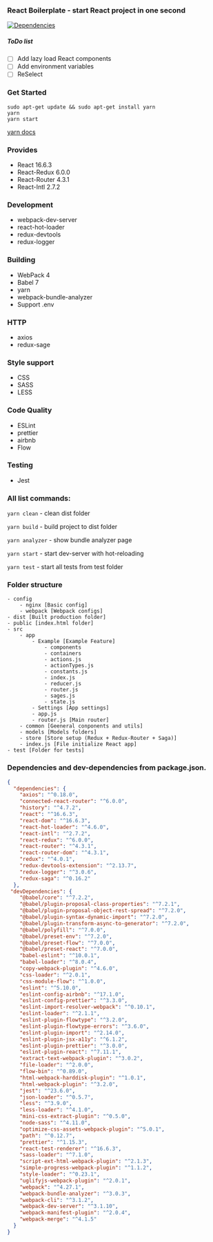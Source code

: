 ### React Boilerplate - start React project in one second

[![Dependencies](https://david-dm.org/Serhii-Boiko/react-boilerplate.svg)](https://Serhii-Boiko/react-boilerplate/)

##### ToDo list
- [ ] Add lazy load React components
- [ ] Add environment variables
- [ ] ReSelect

### Get Started
    sudo apt-get update && sudo apt-get install yarn
    yarn
    yarn start
    
[yarn docs](https://yarnpkg.com/lang/en/docs/install/)
        
### Provides
- React 16.6.3
- React-Redux 6.0.0
- React-Router 4.3.1
- React-Intl 2.7.2

### Development
- webpack-dev-server
- react-hot-loader
- redux-devtools
- redux-logger

### Building
- WebPack 4
- Babel 7
- yarn
- webpack-bundle-analyzer
- Support .env 

### HTTP
- axios
- redux-sage 

### Style support
- CSS
- SASS
- LESS


### Code Quality
- ESLint
- prettier
- airbnb
- Flow

### Testing
- Jest


### All list commands:
   `yarn clean` - clean dist folder
    
   `yarn build` - build project to dist folder
   
   `yarn analyzer` - show bundle analyzer page 
   
   `yarn start` - start dev-server with hot-reloading
   
   `yarn test` - start all tests from test folder

### Folder structure
    - config
        - nginx [Basic config]
        - webpack [Webpack configs]
    - dist [Built production folder]
    - public [index.html folder]
    - src
        - app
            - Example [Example Feature]
                - components
                - containers
                - actions.js
                - actionTypes.js
                - constants.js
                - index.js
                - reducer.js
                - router.js
                - sages.js
                - state.js
            - Settings [App settings]
            - app.js
            - router.js [Main router]
        - common [Geeneral conponents and utils]
        - models [Models folders]
        - store [Store setup (Redux + Redux-Router + Saga)]
        - index.js [File initialize React app]
    - test [Folder for tests]

### Dependencies and dev-dependencies from package.json.
```json
{
  "dependencies": {
    "axios": "^0.18.0",
    "connected-react-router": "^6.0.0",
    "history": "^4.7.2",
    "react": "^16.6.3",
    "react-dom": "^16.6.3",
    "react-hot-loader": "^4.6.0",
    "react-intl": "^2.7.2",
    "react-redux": "^6.0.0",
    "react-router": "^4.3.1",
    "react-router-dom": "^4.3.1",
    "redux": "^4.0.1",
    "redux-devtools-extension": "^2.13.7",
    "redux-logger": "^3.0.6",
    "redux-saga": "^0.16.2"
  },
 "devDependencies": {
    "@babel/core": "^7.2.2",
    "@babel/plugin-proposal-class-properties": "^7.2.1",
    "@babel/plugin-proposal-object-rest-spread": "^7.2.0",
    "@babel/plugin-syntax-dynamic-import": "^7.2.0",
    "@babel/plugin-transform-async-to-generator": "^7.2.0",
    "@babel/polyfill": "^7.0.0",
    "@babel/preset-env": "^7.2.0",
    "@babel/preset-flow": "^7.0.0",
    "@babel/preset-react": "^7.0.0",
    "babel-eslint": "^10.0.1",
    "babel-loader": "^8.0.4",
    "copy-webpack-plugin": "^4.6.0",
    "css-loader": "^2.0.1",
    "css-module-flow": "^1.0.0",
    "eslint": "^5.10.0",
    "eslint-config-airbnb": "^17.1.0",
    "eslint-config-prettier": "^3.3.0",
    "eslint-import-resolver-webpack": "^0.10.1",
    "eslint-loader": "^2.1.1",
    "eslint-plugin-flowtype": "^3.2.0",
    "eslint-plugin-flowtype-errors": "^3.6.0",
    "eslint-plugin-import": "^2.14.0",
    "eslint-plugin-jsx-a11y": "^6.1.2",
    "eslint-plugin-prettier": "^3.0.0",
    "eslint-plugin-react": "^7.11.1",
    "extract-text-webpack-plugin": "^3.0.2",
    "file-loader": "^2.0.0",
    "flow-bin": "^0.89.0",
    "html-webpack-harddisk-plugin": "^1.0.1",
    "html-webpack-plugin": "^3.2.0",
    "jest": "^23.6.0",
    "json-loader": "^0.5.7",
    "less": "^3.9.0",
    "less-loader": "^4.1.0",
    "mini-css-extract-plugin": "^0.5.0",
    "node-sass": "^4.11.0",
    "optimize-css-assets-webpack-plugin": "^5.0.1",
    "path": "^0.12.7",
    "prettier": "^1.15.3",
    "react-test-renderer": "^16.6.3",
    "sass-loader": "^7.1.0",
    "script-ext-html-webpack-plugin": "^2.1.3",
    "simple-progress-webpack-plugin": "^1.1.2",
    "style-loader": "^0.23.1",
    "uglifyjs-webpack-plugin": "^2.0.1",
    "webpack": "^4.27.1",
    "webpack-bundle-analyzer": "^3.0.3",
    "webpack-cli": "^3.1.2",
    "webpack-dev-server": "^3.1.10",
    "webpack-manifest-plugin": "^2.0.4",
    "webpack-merge": "^4.1.5"
  }
}
```
